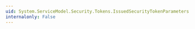 ```yaml
---
uid: System.ServiceModel.Security.Tokens.IssuedSecurityTokenParameters.IssuerAddress
internalonly: False
---
```

